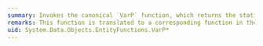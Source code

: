 ```yaml
---
summary: Invokes the canonical `VarP` function, which returns the statistical variance over a population. For information about the canonical `VarP` function, see [Canonical Functions](~/docs/framework/data/adonet/ef/language-reference/canonical-functions.md).
remarks: This function is translated to a corresponding function in the database.
uid: System.Data.Objects.EntityFunctions.VarP*
---
```

